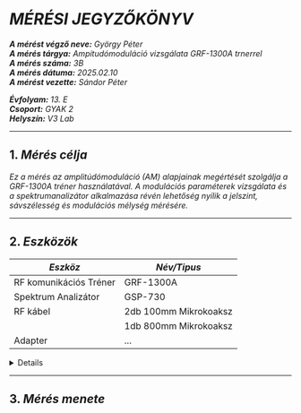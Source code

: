 # *MÉRÉSI JEGYZŐKÖNYV*

***A mérést végző neve:** György Péter*  
***A mérés tárgya:** Ampitudómoduláció vizsgálata GRF-1300A trnerrel*  
***A mérés száma:** 3B*  
***A mérés dátuma:** 2025.02.10*  
***A mérést vezette:** Sándor Péter*  

***Évfolyam:** 13. E*  
***Csoport:** GYAK 2*  
***Helyszín:** V3 Lab*  

---

## 1. *Mérés célja*

*Ez a mérés az amplitúdómoduláció (AM) alapjainak megértését szolgálja a GRF-1300A tréner használatával. A modulációs paraméterek vizsgálata és a spektrumanalizátor alkalmazása révén lehetőség nyílik a jelszint, sávszélesség és modulációs mélység mérésére.*

---

## 2. *Eszközök*

|  *Eszköz*  |  *Név/Tipus*  |
|----------|-------------|
|RF komunikációs Tréner|GRF-1300A|
|Spektrum Analizátor| GSP-730 |
|RF kábel|2db 100mm Mikrokoaksz|
||1db 800mm Mikrokoaksz|
|Adapter|...|

<details>

**GRF-1300A**  
*Leírás:[UM_GRF-1300A_student_V1_E.pdf](https://github.com/user-attachments/files/18731956/UM_GRF-1300A_student_V1_E.pdf)*
 ![GRF-1300A](https://github.com/user-attachments/assets/fcc581d3-ce2f-4d83-90f4-6f88582c2590) 

</details>

---

## 3. *Mérés menete*
